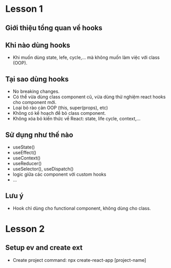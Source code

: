 # Lesson 1
## Giới thiệu tổng quan về hooks

## Khi nào dùng hooks
- Khi muốn dùng state, lefe, cycle,... mà không muốn làm việc với class (OOP).

## Tại sao dùng hooks
- No breaking changes.
- Có thể vừa dùng class component cũ, vừa dùng thử nghiệm react hooks cho component mới.
- Loại bỏ rào cản OOP (this, super(props), etc)
- Không có kế hoạch để bỏ class component.
- Không xóa bỏ kiến thức về React: state, life cycle, context,...

## Sử dụng như thế nào
- useState()
- useEffect() 
- useContext()
- useReducer()
- useSelector(), useDispatch()
- logic giữa các component với custom hooks
- ...

## Lưu ý
- Hook chỉ dùng cho functional component, không dùng cho class.

# Lesson 2
## Setup ev and create ext
- Create project command:  npx create-react-app [project-name]